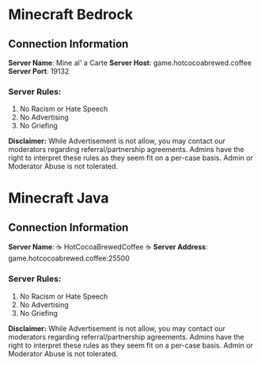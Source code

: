 # Minecraft Bedrock
## __**Connection Information**__
**Server Name**: Mine al' a Carte 
**Server Host**: game.hotcocoabrewed.coffee 
**Server Port**: 19132 

### __Server Rules:__ 

1. No Racism or Hate Speech 
2. No Advertising 
3. No Griefing 

__Disclaimer:__ 
While Advertisement is not allow, you may contact our moderators regarding referral/partnership agreements.
Admins have the right to interpret these rules as they seem fit on a per-case basis.
Admin or Moderator Abuse is not tolerated.


# Minecraft Java
## __**Connection Information**__
**Server Name**: :coffee: HotCocoaBrewedCoffee :coffee:
**Server Address**: game.hotcocoabrewed.coffee:25500

### __Server Rules:__
1. No Racism or Hate Speech
2. No Advertising
3. No Griefing

__Disclaimer:__
While Advertisement is not allow, you may contact our moderators regarding referral/partnership agreements.
Admins have the right to interpret these rules as they seem fit on a per-case basis.
Admin or Moderator Abuse is not tolerated.
